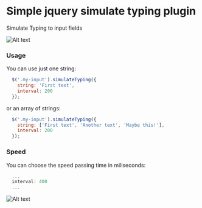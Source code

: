 Simple jquery simulate typing plugin
===============

Simulate Typing to input fields

![Alt text](/../master/img/gif_typing.gif?raw=true "Simulate Typing")


### Usage
You can use just one string:

```javascript
  $('.my-input').simulateTyping({
    string: 'First text',
    interval: 200
  });
```

or an array of strings:

```javascript
  $('.my-input').simulateTyping({
    string: ['First text', 'Another text', 'Maybe this!'],
    interval: 200
  });
```

### Speed
You can choose the speed passing time in miliseconds:
```javascript
  ...
  interval: 400 
  ...
```
![Alt text](/../master/img/gif_typing2.gif?raw=true "Simulate Typing 2")


